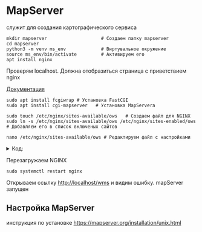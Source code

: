 # MapServer 
служит для создания картографического сервиса

    mkdir mapserver                    # Создаем папку mapserver
    cd mapserver
    python3 -m venv ms_env             # Виртувальное окружение
    source ms_env/bin/activate         # Активируем его
    apt install nginx

Проверям localhost. Должна отобразиться страница с приветствием nginx

[Документация](https://download.osgeo.org/mapserver/docs/MapServer.pdf)
  

    sudo apt install fcgiwrap # Установка FastCGI
    sudo apt install cgi-mapserver   # Установка MapServera

    sudo touch /etc/nginx/sites-available/ows   # Создаем файл для NGINX
    sudo ln -s /etc/nginx/sites-available/ows /etc/nginx/sites-enabled/ows  # Добавляем его в список включеных сайтов

    nano /etc/nginx/sites-available/ows # Редактируем файл с настройками

<details>
    <summary>Код:</summary>

    server {
    listen       80;
    server_name  127.0.0.1;

    gzip                             off;
    fastcgi_param GATEWAY_INTERFACE  CGI/1.1;
    fastcgi_param SERVER_SOFTWARE    nginx;
    fastcgi_param SERVER_ADDR        $server_addr;
    fastcgi_param SERVER_PORT        $server_port;
    fastcgi_param SERVER_NAME        $server_name;
    fastcgi_param SERVER_PROTOCOL    $server_protocol;
    fastcgi_param REMOTE_ADDR        $remote_addr;
    fastcgi_param REMOTE_PORT        $remote_port;
    fastcgi_param DOCUMENT_URI       $document_uri;
    fastcgi_param DOCUMENT_ROOT      $document_root;
    fastcgi_param CONTENT_TYPE       $content_type;
    fastcgi_param CONTENT_LENGTH     $content_length;
    fastcgi_param SCRIPT_NAME        $fastcgi_script_name;
    fastcgi_param REQUEST_URI        $request_uri;

    location /wfs {
        fastcgi_pass                     unix:/var/run/fcgiwrap.socket;
        fastcgi_param SCRIPT_FILENAME    /usr/lib/cgi-bin/mapserv;
        fastcgi_param MS_MAPFILE         /home/rykovd/wfs.map;
        fastcgi_param REQUEST_METHOD     $request_method;
        fastcgi_param QUERY_STRING       $query_string;
    }

    location /wms {
        fastcgi_pass                     unix:/var/run/fcgiwrap.socket;
        fastcgi_param SCRIPT_FILENAME    /usr/lib/cgi-bin/mapserv;
        fastcgi_param MS_MAPFILE         /home/rykovd/wms.map;
        fastcgi_param REQUEST_METHOD     $request_method;
        fastcgi_param QUERY_STRING       $query_string;
    }

    location /qgis {
        fastcgi_pass                     unix:/var/run/fcgiwrap.socket;
        fastcgi_param SCRIPT_FILENAME    /usr/lib/cgi-bin/qgis_mapserv.fcgi;
        fastcgi_param QGIS_PROJECT_FILE  /home/rykovd/RU-SPE/qgis-mapnik.qgs;
        fastcgi_param REQUEST_METHOD     $request_method;
        fastcgi_param QUERY_STRING       $query_string;
    }
    }

Источник: [nextgis.github.io/](http://nextgis.github.io/webgis_course/2/mapserver_install.html)
</details>

Перезагружаем NGINX

    sudo systemctl restart nginx

Открываем ссылку [http://localhost/wms](http://localhost/wms) и видим ошибку. mapServer запущен

<!-- Жмём <kbd>Ctrl</kbd> + <kbd>1</kbd>  -->

## Настройка MapServer

инструкция по установке https://mapserver.org/installation/unix.html
